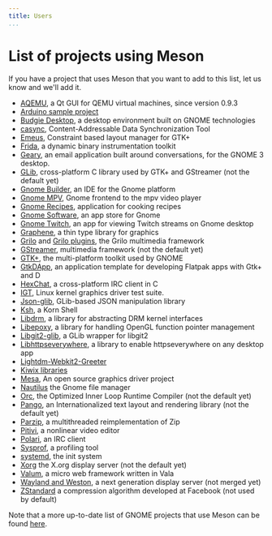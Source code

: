 ```yaml
---
title: Users
...
```


# List of projects using Meson

If you have a project that uses Meson that you want to add to this list, let us know and we'll add it.

 - [AQEMU](https://github.com/tobimensch/aqemu), a Qt GUI for QEMU virtual machines, since version 0.9.3
 - [Arduino sample project](https://github.com/jpakkane/mesonarduino)
 - [Budgie Desktop](https://github.com/budgie-desktop/budgie-desktop), a desktop environment built on GNOME technologies
 - [casync](https://github.com/systemd/casync), Content-Addressable Data Synchronization Tool
 - [Emeus](https://github.com/ebassi/emeus), Constraint based layout manager for GTK+
 - [Frida](https://www.frida.re/), a dynamic binary instrumentation toolkit
 - [Geary](https://wiki.gnome.org/Apps/Geary), an email application built around conversations, for the GNOME 3 desktop.
 - [GLib](https://git.gnome.org/browse/glib/), cross-platform C library used by GTK+ and GStreamer (not the default yet)
 - [Gnome Builder](https://git.gnome.org/browse/gnome-builder/), an IDE for the Gnome platform
 - [Gnome MPV](https://github.com/gnome-mpv/gnome-mpv), Gnome frontend to the mpv video player
 - [Gnome Recipes](https://github.com/matthiasclasen/gr), application for cooking recipes
 - [Gnome Software](https://git.gnome.org//browse/gnome-software), an app store for Gnome
 - [Gnome Twitch](https://github.com/vinszent/gnome-twitch), an app for viewing Twitch streams on Gnome desktop
 - [Graphene](https://ebassi.github.io/graphene/), a thin type library for graphics
 - [Grilo](https://mail.gnome.org/archives/grilo-list/2017-February/msg00000.html) and [Grilo plugins](https://git.gnome.org/browse/grilo-plugins/commit/?id=ea047c4fb63e90268eb795ed91a09a2be5068a4c), the Grilo multimedia framework
 - [GStreamer](https://cgit.freedesktop.org/gstreamer/gstreamer/), multimedia framework (not the default yet)
 - [GTK+](https://git.gnome.org/browse/gtk+/), the multi-platform toolkit used by GNOME
 - [GtkDApp](https://gitlab.com/csoriano/GtkDApp), an application template for developing Flatpak apps with Gtk+ and D
 - [HexChat](https://github.com/hexchat/hexchat), a cross-platform IRC client in C
 - [IGT](https://cgit.freedesktop.org/xorg/app/intel-gpu-tools/), Linux kernel graphics driver test suite.
 - [Json-glib](https://git.gnome.org/browse/json-glib), GLib-based JSON manipulation library
 - [Ksh](https://github.com/att/ast), a Korn Shell
 - [Libdrm](https://cgit.freedesktop.org/drm/libdrm/), a library for abstracting DRM kernel interfaces
 - [Libepoxy](https://github.com/anholt/libepoxy/), a library for handling OpenGL function pointer management
 - [Libgit2-glib](https://git.gnome.org/browse/libgit2-glib/), a GLib wrapper for libgit2
 - [Libhttpseverywhere](https://github.com/grindhold/libhttpseverywhere), a library to enable httpseverywhere on any desktop app
 - [Lightdm-Webkit2-Greeter](https://github.com/Antergos/lightdm-webkit2-greeter)
 - [Kiwix libraries](https://github.com/kiwix/kiwix-lib)
 - [Mesa](https://www.mesa3d.org/), An open source graphics driver project
 - [Nautilus](https://git.gnome.org/browse/nautilus/commit/?id=ed5652c89ac0654df2e82b54b00b27d51c825465) the Gnome file manager
 - [Orc](http://cgit.freedesktop.org/gstreamer/orc/), the Optimized Inner Loop Runtime Compiler (not the default yet)
 - [Pango](https://git.gnome.org/browse/pango/), an Internationalized text layout and rendering library (not the default yet)
 - [Parzip](https://github.com/jpakkane/parzip), a multithreaded reimplementation of Zip
 - [Pitivi](http://pitivi.org/), a nonlinear video editor
 - [Polari](https://git.gnome.org/browse/polari), an IRC client
 - [Sysprof](https://wiki.gnome.org/Apps/Sysprof), a profiling tool
 - [systemd](https://github.com/systemd/systemd), the init system
 - [Xorg](https://cgit.freedesktop.org/xorg/xserver/) the X.org display server (not the default yet)
 - [Valum](https://github.com/valum-framework/valum), a micro web framework written in Vala
 - [Wayland and Weston](https://lists.freedesktop.org/archives/wayland-devel/2016-November/031984.html), a next generation display server (not merged yet)
 - [ZStandard](https://github.com/facebook/zstd/commit/4dca56ed832c6a88108a2484a8f8ff63d8d76d91) a compression algorithm developed at Facebook (not used by default)

Note that a more up-to-date list of GNOME projects that use Meson can be found [here](https://wiki.gnome.org/Initiatives/GnomeGoals/MesonPorting).
